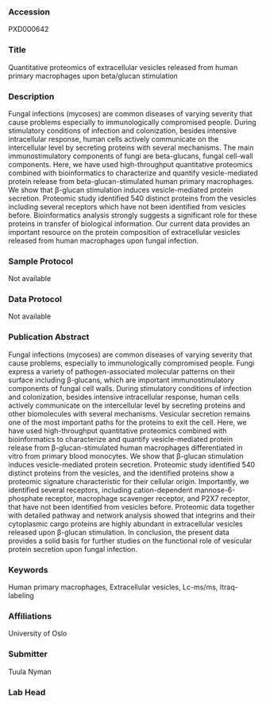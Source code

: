 ### Accession
PXD000642

### Title
Quantitative proteomics of extracellular vesicles released from human primary macrophages upon beta/glucan stimulation

### Description
Fungal infections (mycoses) are common diseases of varying severity that cause problems especially to immunologically  compromised people. During stimulatory conditions of infection and colonization, besides intensive intracellular response,  human cells actively communicate on the intercellular level by secreting proteins with several mechanisms. The main  immunostimulatory components of fungi are beta-glucans, fungal cell-wall components. Here, we have used high-throughput  quantitative proteomics combined with bioinformatics to characterize and quantify vesicle-mediated protein release from beta-glucan-stimulated human primary macrophages. We show that β-glucan stimulation induces vesicle-mediated protein  secretion. Proteomic study identified 540 distinct proteins from the vesicles including several receptors which have not been  identified from vesicles before. Bioinformatics analysis strongly suggests a significant role for these proteins in transfer of  biological information. Our current data provides an important resource on the protein composition of extracellular vesicles  released from human macrophages upon fungal infection.

### Sample Protocol
Not available

### Data Protocol
Not available

### Publication Abstract
Fungal infections (mycoses) are common diseases of varying severity that cause problems, especially to immunologically compromised people. Fungi express a variety of pathogen-associated molecular patterns on their surface including &#x3b2;-glucans, which are important immunostimulatory components of fungal cell walls. During stimulatory conditions of infection and colonization, besides intensive intracellular response, human cells actively communicate on the intercellular level by secreting proteins and other biomolecules with several mechanisms. Vesicular secretion remains one of the most important paths for the proteins to exit the cell. Here, we have used high-throughput quantitative proteomics combined with bioinformatics to characterize and quantify vesicle-mediated protein release from &#x3b2;-glucan-stimulated human macrophages differentiated in vitro from primary blood monocytes. We show that &#x3b2;-glucan stimulation induces vesicle-mediated protein secretion. Proteomic study identified 540 distinct proteins from the vesicles, and the identified proteins show a proteomic signature characteristic for their cellular origin. Importantly, we identified several receptors, including cation-dependent mannose-6-phosphate receptor, macrophage scavenger receptor, and P2X7 receptor, that have not been identified from vesicles before. Proteomic data together with detailed pathway and network analysis showed that integrins and their cytoplasmic cargo proteins are highly abundant in extracellular vesicles released upon &#x3b2;-glucan stimulation. In conclusion, the present data provides a solid basis for further studies on the functional role of vesicular protein secretion upon fungal infection.

### Keywords
Human primary macrophages, Extracellular vesicles, Lc-ms/ms, Itraq-labeling

### Affiliations
University of Oslo

### Submitter
Tuula Nyman

### Lab Head


